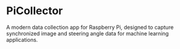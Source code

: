# PiCollector
A modern data collection app for Raspberry Pi, designed to capture synchronized image and steering angle data for machine learning applications.
